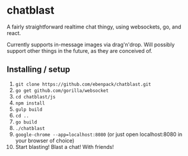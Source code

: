 # chatblast

A fairly straightforward realtime chat thingy, using websockets, go, and react.

Currently supports in-message images via drag'n'drop. Will possibly support other things in the future, as they are conceived of.

## Installing / setup


1. `git clone https://github.com/ebenpack/chatblast.git`
2. `go get github.com/gorilla/websocket`
3. `cd chatblast/js`
4. `npm install`
5. `gulp build`
6. `cd ..`
7. `go build`
8. `./chatblast`
9. `google-chrome --app=localhost:8080` (or just open localhost:8080 in your browser of choice)
10. Start blasting! Blast a chat! With friends!